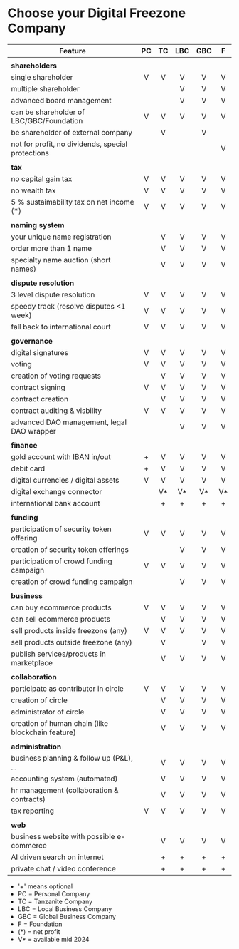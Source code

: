 # Choose your Digital Freezone Company

| Feature                                           |  PC   |  TC   |  LBC  |  GBC  |   F   |
| ------------------------------------------------- | :---: | :---: | :---: | :---: | :---: |
|                                                   |       |       |       |       |       |
| **shareholders**                                  |       |       |       |       |       |
| single shareholder                                |   V   |   V   |   V   |   V   |   V   |
| multiple shareholder                              |       |       |   V   |   V   |   V   |
| advanced board management                         |       |       |   V   |   V   |   V   |
| can be shareholder of LBC/GBC/Foundation          |   V   |   V   |   V   |   V   |   V   |
| be shareholder of external company                |       |   V   |       |   V   |       |
| not for profit, no dividends, special protections |       |       |       |       |   V   |
|                                                   |       |       |       |       |       |
| **tax**                                           |       |       |       |       |       |
| no capital gain tax                               |   V   |   V   |   V   |   V   |   V   |
| no wealth tax                                     |   V   |   V   |   V   |   V   |   V   |
| 5 % sustaimability tax on net income (*)          |   V   |   V   |   V   |   V   |   V   |
|                                                   |       |       |       |       |       |
| **naming system**                                 |       |       |       |       |       |
| your unique name registration                     |       |   V   |   V   |   V   |   V   |
| order more than 1 name                            |       |   V   |   V   |   V   |   V   |
| specialty name auction (short names)              |       |   V   |   V   |   V   |   V   |
|                                                   |       |       |       |       |       |
| **dispute resolution**                            |       |       |       |       |       |
| 3 level dispute resolution                        |   V   |   V   |   V   |   V   |   V   |
| speedy track (resolve disputes <1 week)           |   V   |   V   |   V   |   V   |   V   |
| fall back to international court                  |   V   |   V   |   V   |   V   |   V   |
|                                                   |       |       |       |       |       |
| **governance**                                    |       |       |       |       |       |
| digital signatures                                |   V   |   V   |   V   |   V   |   V   |
| voting                                            |   V   |   V   |   V   |   V   |   V   |
| creation of voting requests                       |       |   V   |   V   |   V   |   V   |
| contract signing                                  |   V   |   V   |   V   |   V   |   V   |
| contract creation                                 |       |   V   |   V   |   V   |   V   |
| contract auditing & visbility                     |   V   |   V   |   V   |   V   |   V   |
| advanced DAO management, legal DAO wrapper        |       |       |   V   |   V   |   V   |
|                                                   |       |       |       |       |       |
| **finance**                                       |       |       |       |       |       |
| gold account with IBAN in/out                     |   +   |   V   |   V   |   V   |   V   |
| debit card                                        |   +   |   V   |   V   |   V   |   V   |
| digital currencies  / digital assets              |   V   |   V   |   V   |   V   |   V   |
| digital exchange connector                        |       |   V*   |   V*   |   V*   |   V*   |
| international bank account                        |       |   +   |   +   |   +   |   +   |
|                                                   |       |       |       |       |       |
| **funding**                                       |       |       |       |       |       |
| participation of security token offering          |   V   |   V   |   V   |   V   |   V   |
| creation of security token offerings              |       |       |   V   |   V   |   V   |
| participation of crowd funding campaign           |   V   |   V   |   V   |   V   |   V   |
| creation of crowd funding campaign                |       |       |   V   |   V   |   V   |
|                                                   |       |       |       |       |       |
| **business**                                      |       |       |       |       |       |
| can buy ecommerce products                        |   V   |   V   |   V   |   V   |   V   |
| can sell ecommerce products                       |       |   V   |   V   |   V   |   V   |
| sell products inside freezone (any)               |   V   |   V   |   V   |   V   |   V   |
| sell products outside freezone (any)              |       |   V   |       |   V   |   V   |
| publish services/products in marketplace          |       |   V   |   V   |   V   |   V   |
|                                                   |       |       |       |       |       |
| **collaboration**                                 |       |       |       |       |       |
| participate as contributor in circle              |   V   |   V   |   V   |   V   |   V   |
| creation of circle                                |       |   V   |   V   |   V   |   V   |
| administrator of circle                           |       |   V   |   V   |   V   |   V   |
| creation of human chain (like blockchain feature) |       |   V   |   V   |   V   |   V   |
|                                                   |       |       |       |       |       |
| **administration**                                |       |       |       |       |       |
| business planning & follow up (P&L), ...          |       |   V   |   V   |   V   |   V   |
| accounting system (automated)                     |       |   V   |   V   |   V   |   V   |
| hr management (collaboration & contracts)         |       |   V   |   V   |   V   |   V   |
| tax reporting                                     |   V   |   V   |   V   |   V   |   V   |
|                                                   |       |       |       |       |       |
| **web**                                           |       |       |       |       |       |
| business website with possible e-commerce         |       |   V   |   V   |   V   |   V   |
| AI driven search on internet                      |       |   +   |   +   |   +   |   +   |
| private chat / video conference                   |       |   +   |   +   |   +   |   +   |

- '+' means optional
- PC = Personal Company
- TC = Tanzanite Company
- LBC = Local Business Company
- GBC = Global Business Company
- F = Foundation
- (*) = net profit
- V* = available mid 2024